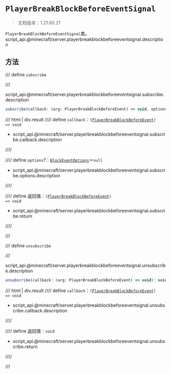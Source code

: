# `PlayerBreakBlockBeforeEventSignal`

> 文档版本：1.21.60.21

`PlayerBreakBlockBeforeEventSignal`类。script_api.@minecraft/server.playerbreakblockbeforeeventsignal.description

## 方法

/// define
`subscribe`


///

script_api.@minecraft/server.playerbreakblockbeforeeventsignal.subscribe.description

```js
subscribe(callback: (arg: PlayerBreakBlockBeforeEvent) => void, options?: BlockEventOptions): (arg: PlayerBreakBlockBeforeEvent) => void
```

/// html | div.result
//// define
`callback`：<code>(<a href="../playerbreakblockbeforeevent/">PlayerBreakBlockBeforeEvent</a>) =&gt; void</code>

- script_api.@minecraft/server.playerbreakblockbeforeeventsignal.subscribe.callback.description


////

//// define
`options`?：[`BlockEventOptions`](./blockeventoptions.md)＝`null`

- script_api.@minecraft/server.playerbreakblockbeforeeventsignal.subscribe.options.description


////

//// define
返回值：<code>(<a href="../playerbreakblockbeforeevent/">PlayerBreakBlockBeforeEvent</a>) =&gt; void</code>

- script_api.@minecraft/server.playerbreakblockbeforeeventsignal.subscribe.return


////

///


/// define
`unsubscribe`


///

script_api.@minecraft/server.playerbreakblockbeforeeventsignal.unsubscribe.description

```js
unsubscribe(callback: (arg: PlayerBreakBlockBeforeEvent) => void): void
```

/// html | div.result
//// define
`callback`：<code>(<a href="../playerbreakblockbeforeevent/">PlayerBreakBlockBeforeEvent</a>) =&gt; void</code>

- script_api.@minecraft/server.playerbreakblockbeforeeventsignal.unsubscribe.callback.description


////

//// define
返回值：`void`

- script_api.@minecraft/server.playerbreakblockbeforeeventsignal.unsubscribe.return


////

///

